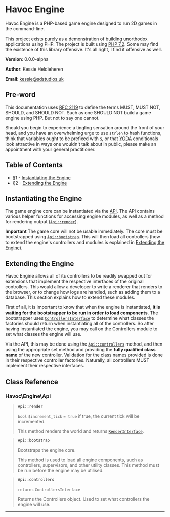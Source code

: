 # Havoc Engine
Havoc Engine is a PHP-based game engine designed to run 2D games in the command-line.

This project exists purely as a demonstration of building unorthodox applications using PHP. The project is built using [PHP 7.2](http://php.net/releases/7_2_0.php). Some may find the existence of this library offensive. It's all right, I find it offensive as well.

**Version**: 0.0.0-alpha

**Author**: Kessie Heldieheren

**Email**: kessie@sdstudios.uk

## Pre-word
This documentation uses [RFC 2119](https://www.ietf.org/rfc/rfc2119.txt) to define the terms MUST, MUST NOT, SHOULD, and SHOULD NOT. Such as one SHOULD NOT build a game engine using PHP. But not to say one cannot.

Should you begin to experience a tingling sensation  around the front of your head, and you have an overwhelming urge to use `strlen` to hash functions, think that variables ought to be prefixed with `$`, or that [YODA](https://en.wikipedia.org/wiki/Yoda_conditions) conditionals look attractive in ways one wouldn't talk about in public, please make an appointment with your general practitioner.

## Table of Contents
* §1 - [Instantiating the Engine](#instantiating-the-engine)
* §2 - [Extending the Engine](#extending-the-engine)

## <a name="instantiating-the-engine">Instantiating the Engine</a>
The game engine core can be instantiated via the [API](#Api).  The API contains various helper functions for accessing engine modules, as well as a method for rendering output ([`Api::render`](#Api_render)).

**Important**
The game core will not be usable immediately. The core must be bootstrapped using [`Api::bootstrap`](#Api_bootstrap). This will then load all controllers (how to extend the engine's controllers and modules is explained in [Extending the Engine](#S2)).

## <a name="extending-the-engine">Extending the Engine</a>
Havoc Engine allows all of its controllers to be readily swapped out for extensions that implement the respective interfaces of the original controllers. This would allow a developer to write a renderer that renders to the browser, or to change how logs are handled, such as adding them to a database. This section explains how to extend these modules.

First of all, it is important to know that when the engine is instantiated, **it is waiting for the bootstrapper to be run in order to load components**. The bootstrapper uses  [`ControllersInterface`](#ControllersInterface) to determine what classes the factories should return when instantiating all of the controllers. So after having instantiated the engine, you may call on the Controllers module to set what classes the engine will use.

Via the API, this may be done using the [`Api::controllers`](#Api_controllers) method, and then using the appropriate set method and providing the **fully qualified class name** of the new controller. Validation for the class names provided is done in their respective controller factories. Naturally, all controllers MUST implement their respective interfaces.

## Class Reference

### Havoc\Engine\\<a name="Api">Api</a>

> <a name="Api_render">`Api::render`</a>
> 
> `bool` `$increment_tick` `= true` if true, the current tick will be incremented.
> 
> This method renders the world and returns [`RenderInterface`](#RenderInterface).

> <a name="Api_bootstrap">`Api::bootstrap`</a>
> 
> Bootstraps the engine core.
> 
> This method is used to load all engine components, such as controllers, supervisors, and other utility classes. This method must be run before the engine may be utilised.

> <a name="Api_controllers">`Api::controllers`</a>
> 
> `returns` `ControllersInterface`
> 
> Returns the Controllers object. Used to set what controllers the engine will use.

------
